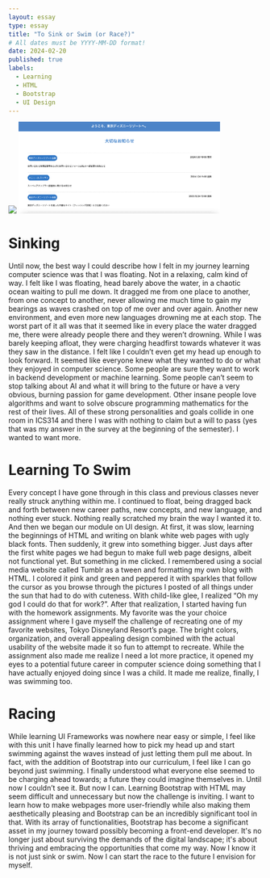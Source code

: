```yaml
---
layout: essay
type: essay
title: "To Sink or Swim (or Race?)"
# All dates must be YYYY-MM-DD format!
date: 2024-02-20
published: true
labels:
  - Learning
  - HTML
  - Bootstrap
  - UI Design
---
```

<div class="text-center p-4">
  <img width="400px" src="../img/MyTDR.png" class="img-thumbnail">
  <img width="400px" src="../img/MyTDR2.png" class="img-thumbnail">
</div>

# Sinking
Until now, the best way I could describe how I felt in my journey learning computer science was that I was floating. Not in a relaxing, calm kind of way. I felt like I was floating, head barely above the water, in a chaotic ocean waiting to pull me down. It dragged me from one place to another, from one concept to another, never allowing me much time to gain my bearings as waves crashed on top of me over and over again. Another new environment, and even more new languages drowning me at each stop. The worst part of it all was that it seemed like in every place the water dragged me, there were already people there and they weren’t drowning. While I was barely keeping afloat, they were charging headfirst towards whatever it was they saw in the distance. I felt like I couldn’t even get my head up enough to look forward. It seemed like everyone knew what they wanted to do or what they enjoyed in computer science. Some people are sure they want to work in backend development or machine learning. Some people can’t seem to stop talking about AI and what it will bring to the future or have a very obvious, burning passion for game development. Other insane people love algorithms and want to solve obscure programming mathematics for the rest of their lives. All of these strong personalities and goals collide in one room in ICS314 and there I was with nothing to claim but a will to pass (yes that was my answer in the survey at the beginning of the semester). I wanted to want more.

# Learning To Swim
Every concept I have gone through in this class and previous classes never really struck anything within me. I continued to float, being dragged back and forth between new career paths, new concepts, and new language, and nothing ever stuck. Nothing really scratched my brain the way I wanted it to. And then we began our module on UI design. At first, it was slow, learning the beginnings of HTML and writing on blank white web pages with ugly black fonts. Then suddenly, it grew into something bigger. Just days after the first white pages we had begun to make full web page designs, albeit not functional yet. But something in me clicked. I remembered using a social media website called Tumblr as a tween and formatting my own blog with HTML. I colored it pink and green and peppered it with sparkles that follow the cursor as you browse through the pictures I posted of all things under the sun that had to do with cuteness. With child-like glee, I realized “Oh my god I could do that for work?”. After that realization, I started having fun with the homework assignments. My favorite was the your choice assignment where I gave myself the challenge of recreating one of my favorite websites, Tokyo Disneyland Resort’s page. The bright colors, organization, and overall appealing design combined with the actual usability of the website made it so fun to attempt to recreate. While the assignment also made me realize I need a lot more practice, it opened my eyes to a potential future career in computer science doing something that I have actually enjoyed doing since I was a child. It made me realize, finally, I was swimming too. 

# Racing
While learning UI Frameworks was nowhere near easy or simple, I feel like with this unit I have finally learned how to pick my head up and start swimming against the waves instead of just letting them pull me about. In fact, with the addition of Bootstrap into our curriculum, I feel like I can go beyond just swimming. I finally understood what everyone else seemed to be charging ahead towards; a future they could imagine themselves in. Until now I couldn’t see it. But now I can. Learning Bootstrap with HTML may seem difficult and unnecessary but now the challenge is inviting. I want to learn how to make webpages more user-friendly while also making them aesthetically pleasing and Bootstrap can be an incredibly significant tool in that. With its array of functionalities, Bootstrap has become a significant asset in my journey toward possibly becoming a front-end developer. It's no longer just about surviving the demands of the digital landscape; it's about thriving and embracing the opportunities that come my way. Now I know it is not just sink or swim. Now I can start the race to the future I envision for myself.
